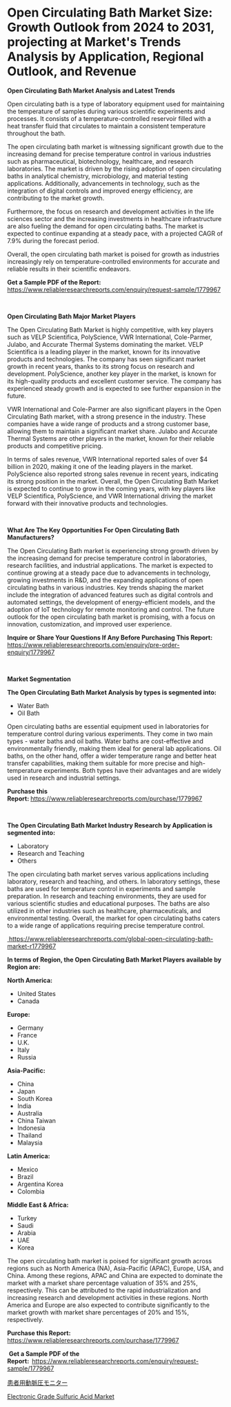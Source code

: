 <p><h1>Open Circulating Bath Market Size: Growth Outlook from 2024 to 2031, projecting at Market's Trends Analysis by Application, Regional Outlook, and Revenue</h1></p><p><strong>Open Circulating Bath Market Analysis and Latest Trends</strong></p>
<p><p>Open circulating bath is a type of laboratory equipment used for maintaining the temperature of samples during various scientific experiments and processes. It consists of a temperature-controlled reservoir filled with a heat transfer fluid that circulates to maintain a consistent temperature throughout the bath.</p><p>The open circulating bath market is witnessing significant growth due to the increasing demand for precise temperature control in various industries such as pharmaceutical, biotechnology, healthcare, and research laboratories. The market is driven by the rising adoption of open circulating baths in analytical chemistry, microbiology, and material testing applications. Additionally, advancements in technology, such as the integration of digital controls and improved energy efficiency, are contributing to the market growth.</p><p>Furthermore, the focus on research and development activities in the life sciences sector and the increasing investments in healthcare infrastructure are also fueling the demand for open circulating baths. The market is expected to continue expanding at a steady pace, with a projected CAGR of 7.9% during the forecast period.</p><p>Overall, the open circulating bath market is poised for growth as industries increasingly rely on temperature-controlled environments for accurate and reliable results in their scientific endeavors.</p></p>
<p><strong>Get a Sample PDF of the Report:&nbsp;</strong> <a href="https://www.reliableresearchreports.com/enquiry/request-sample/1779967">https://www.reliableresearchreports.com/enquiry/request-sample/1779967</a></p>
<p>&nbsp;</p>
<p><strong>Open Circulating Bath Major Market Players</strong></p>
<p><p>The Open Circulating Bath Market is highly competitive, with key players such as VELP Scientifica, PolyScience, VWR International, Cole-Parmer, Julabo, and Accurate Thermal Systems dominating the market. VELP Scientifica is a leading player in the market, known for its innovative products and technologies. The company has seen significant market growth in recent years, thanks to its strong focus on research and development. PolyScience, another key player in the market, is known for its high-quality products and excellent customer service. The company has experienced steady growth and is expected to see further expansion in the future.</p><p>VWR International and Cole-Parmer are also significant players in the Open Circulating Bath market, with a strong presence in the industry. These companies have a wide range of products and a strong customer base, allowing them to maintain a significant market share. Julabo and Accurate Thermal Systems are other players in the market, known for their reliable products and competitive pricing.</p><p>In terms of sales revenue, VWR International reported sales of over $4 billion in 2020, making it one of the leading players in the market. PolyScience also reported strong sales revenue in recent years, indicating its strong position in the market. Overall, the Open Circulating Bath Market is expected to continue to grow in the coming years, with key players like VELP Scientifica, PolyScience, and VWR International driving the market forward with their innovative products and technologies.</p></p>
<p>&nbsp;</p>
<p><strong>What Are The Key Opportunities For Open Circulating Bath Manufacturers?</strong></p>
<p><p>The Open Circulating Bath market is experiencing strong growth driven by the increasing demand for precise temperature control in laboratories, research facilities, and industrial applications. The market is expected to continue growing at a steady pace due to advancements in technology, growing investments in R&D, and the expanding applications of open circulating baths in various industries. Key trends shaping the market include the integration of advanced features such as digital controls and automated settings, the development of energy-efficient models, and the adoption of IoT technology for remote monitoring and control. The future outlook for the open circulating bath market is promising, with a focus on innovation, customization, and improved user experience.</p></p>
<p><strong>Inquire or Share Your Questions If Any Before Purchasing This Report:</strong> <a href="https://www.reliableresearchreports.com/enquiry/pre-order-enquiry/1779967">https://www.reliableresearchreports.com/enquiry/pre-order-enquiry/1779967</a></p>
<p>&nbsp;</p>
<p><strong>Market Segmentation</strong></p>
<p><strong>The Open Circulating Bath Market Analysis by types is segmented into:</strong></p>
<p><ul><li>Water Bath</li><li>Oil Bath</li></ul></p>
<p><p>Open circulating baths are essential equipment used in laboratories for temperature control during various experiments. They come in two main types - water baths and oil baths. Water baths are cost-effective and environmentally friendly, making them ideal for general lab applications. Oil baths, on the other hand, offer a wider temperature range and better heat transfer capabilities, making them suitable for more precise and high-temperature experiments. Both types have their advantages and are widely used in research and industrial settings.</p></p>
<p><strong>Purchase this Report:&nbsp;</strong><a href="https://www.reliableresearchreports.com/purchase/1779967">https://www.reliableresearchreports.com/purchase/1779967</a></p>
<p>&nbsp;</p>
<p><strong>The Open Circulating Bath Market Industry Research by Application is segmented into:</strong></p>
<p><ul><li>Laboratory</li><li>Research and Teaching</li><li>Others</li></ul></p>
<p><p>The open circulating bath market serves various applications including laboratory, research and teaching, and others. In laboratory settings, these baths are used for temperature control in experiments and sample preparation. In research and teaching environments, they are used for various scientific studies and educational purposes. The baths are also utilized in other industries such as healthcare, pharmaceuticals, and environmental testing. Overall, the market for open circulating baths caters to a wide range of applications requiring precise temperature control.</p></p>
<p><a href="https://www.reliableresearchreports.com/global-open-circulating-bath-market-r1779967">&nbsp;https://www.reliableresearchreports.com/global-open-circulating-bath-market-r1779967</a></p>
<p><strong>In terms of Region, the Open Circulating Bath Market Players available by Region are:</strong></p>
<p>
    <p> <strong> North America: </strong>
        <ul>
            <li>United States</li>
            <li>Canada</li>
        </ul>
        </p> 
    <p> <strong> Europe: </strong>
        <ul>
            <li>Germany</li>
            <li>France</li>
            <li>U.K.</li>
            <li>Italy</li>
            <li>Russia</li>
        </ul>
        </p> 
    <p> <strong> Asia-Pacific: </strong>
        <ul>
            <li>China</li>
            <li>Japan</li>
            <li>South Korea</li>
            <li>India</li>
            <li>Australia</li>
            <li>China Taiwan</li>
            <li>Indonesia</li>
            <li>Thailand</li>
            <li>Malaysia</li>
        </ul>
        </p> 
    <p> <strong> Latin America: </strong>
        <ul>
            <li>Mexico</li>
            <li>Brazil</li>
            <li>Argentina Korea</li>
            <li>Colombia</li>
        </ul>
        </p> 
    <p> <strong> Middle East & Africa: </strong>
        <ul>
            <li>Turkey</li>
            <li>Saudi</li>
            <li>Arabia</li>
            <li>UAE</li>
            <li>Korea</li>
        </ul>
    </p>
    </p>
<p><p>The open circulating bath market is poised for significant growth across regions such as North America (NA), Asia-Pacific (APAC), Europe, USA, and China. Among these regions, APAC and China are expected to dominate the market with a market share percentage valuation of 35% and 25%, respectively. This can be attributed to the rapid industrialization and increasing research and development activities in these regions. North America and Europe are also expected to contribute significantly to the market growth with market share percentages of 20% and 15%, respectively.</p></p>
<p><strong>Purchase this Report: </strong><a href="https://www.reliableresearchreports.com/purchase/1779967">https://www.reliableresearchreports.com/purchase/1779967</a></p>
<p>&nbsp;<strong>Get a Sample PDF of the Report:&nbsp;&nbsp;</strong><a href="https://www.reliableresearchreports.com/enquiry/request-sample/1779967">https://www.reliableresearchreports.com/enquiry/request-sample/1779967</a></p>
<p><strong></strong></p>
<p><p><a href="https://github.com/kegley4963/Market-Research-Report-List-1/blob/main/9011884105557.md">患者用動脈圧モニター</a></p><p><a href="https://view.publitas.com/reportprime-1/insights-into-the-electronic-grade-sulfuric-acid-industry-market-financial-status-market-size-and-revenue-analysis-up-to-2031/">Electronic Grade Sulfuric Acid Market</a></p></p>
